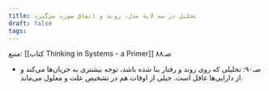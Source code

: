 ```yaml
---
title: تحلیل در سه لایهٔ مدل، روند و اتفاق صورت می‌گیرد
draft: false
tags:
---
```

منبع: [[کتاب Thinking in Systems - a Primer]] صـ۸۸

- صـ۹۰: تحلیلی که روی روند و رفتار بنا شده باشد، توجه بیشتری به جریان‌ها می‌کند و از دارایی‌ها غافل است. خیلی از اوقات هم در تشخیص علت و معلول می‌ماند.